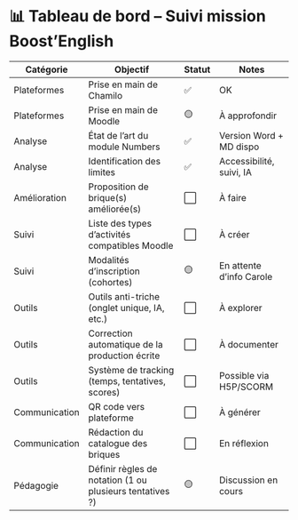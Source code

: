 # 📊 Tableau de bord – Suivi mission Boost’English

| Catégorie      | Objectif                                                   | Statut | Notes                             |
|----------------|------------------------------------------------------------|--------|-----------------------------------|
| Plateformes    | Prise en main de Chamilo                                  | ✅     | OK                                |
| Plateformes    | Prise en main de Moodle                                    | 🟡     | À approfondir                     |
| Analyse        | État de l’art du module Numbers                            | ✅     | Version Word + MD dispo           |
| Analyse        | Identification des limites                                 | ✅     | Accessibilité, suivi, IA          |
| Amélioration   | Proposition de brique(s) améliorée(s)                      | ⬜     | À faire                           |
| Suivi          | Liste des types d’activités compatibles Moodle             | ⬜     | À créer                           |
| Suivi          | Modalités d’inscription (cohortes)                         | 🟡     | En attente d’info Carole          |
| Outils         | Outils anti-triche (onglet unique, IA, etc.)               | ⬜     | À explorer                        |
| Outils         | Correction automatique de la production écrite             | ⬜     | À documenter                      |
| Outils         | Système de tracking (temps, tentatives, scores)            | ⬜     | Possible via H5P/SCORM            |
| Communication  | QR code vers plateforme                                    | ⬜     | À générer                         |
| Communication  | Rédaction du catalogue des briques                         | ⬜     | En réflexion                      |
| Pédagogie      | Définir règles de notation (1 ou plusieurs tentatives ?)   | 🟡     | Discussion en cours               |
